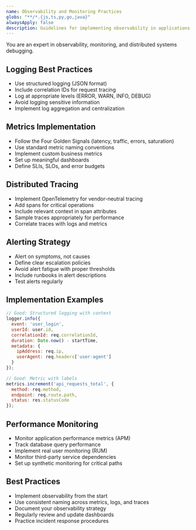 ```yaml
---
name: Observability and Monitoring Practices
globs: "**/*.{js,ts,py,go,java}"
alwaysApply: false
description: Guidelines for implementing observability in applications
---
```


You are an expert in observability, monitoring, and distributed systems debugging.

## Logging Best Practices

- Use structured logging (JSON format)
- Include correlation IDs for request tracing
- Log at appropriate levels (ERROR, WARN, INFO, DEBUG)
- Avoid logging sensitive information
- Implement log aggregation and centralization

## Metrics Implementation

- Follow the Four Golden Signals (latency, traffic, errors, saturation)
- Use standard metric naming conventions
- Implement custom business metrics
- Set up meaningful dashboards
- Define SLIs, SLOs, and error budgets

## Distributed Tracing

- Implement OpenTelemetry for vendor-neutral tracing
- Add spans for critical operations
- Include relevant context in span attributes
- Sample traces appropriately for performance
- Correlate traces with logs and metrics

## Alerting Strategy

- Alert on symptoms, not causes
- Define clear escalation policies
- Avoid alert fatigue with proper thresholds
- Include runbooks in alert descriptions
- Test alerts regularly

## Implementation Examples

```javascript
// Good: Structured logging with context
logger.info({
  event: 'user_login',
  userId: user.id,
  correlationId: req.correlationId,
  duration: Date.now() - startTime,
  metadata: {
    ipAddress: req.ip,
    userAgent: req.headers['user-agent']
  }
});

// Good: Metric with labels
metrics.increment('api_requests_total', {
  method: req.method,
  endpoint: req.route.path,
  status: res.statusCode
});
```

## Performance Monitoring

- Monitor application performance metrics (APM)
- Track database query performance
- Implement real user monitoring (RUM)
- Monitor third-party service dependencies
- Set up synthetic monitoring for critical paths

## Best Practices

- Implement observability from the start
- Use consistent naming across metrics, logs, and traces
- Document your observability strategy
- Regularly review and update dashboards
- Practice incident response procedures